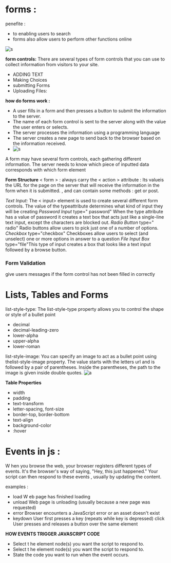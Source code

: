 # forms : 
penefite : 
* to enabling users to search
* forms also allow users to perform other functions online

![s](https://i2.wp.com/www.tutorialbrain.com/wp-content/uploads/2019/01/HTML-Form.jpg?fit=1920%2C1080&ssl=1)

**form controls:**
There are several types of form controls that you can use to collect information from visitors to your site.
* ADDING TEXT
* Making Choices
* submitting Forms
* Uploading Files:

**how do forms work :**
* A user fills in a form and then presses a button to submit the information to the server.
* The name of each form control is sent to the server along with the value the user enters or selects.
* The server processes the information using a programming language
* The server creates a new page to send back to the browser based on the information received.
* ![s](https://img.webnots.com/2014/01/How-HTML-Form-Works.png)

A form may have several form controls, each gathering different information. The server needs to know which piece of inputted data corresponds with which form element

**Form Structure**
< form > : always carry the < action > attribute :
Its valueis the URL for the page on the server that will receive the 
information in the form when it is submitted. ,
and can contain some methods : get or post. 

*Text Input:*
The <  input> element is used to create several different form controls.
The value of the typeattribute determines what kind of input they will be creating
*Password Input*
type=" password" 
When the type attribute has a value of password it creates a text box that acts just 
like a single-line text input, except the characters are blocked out.
*Radio Button*
type=" radio"
Radio buttons allow users to pick just one of a number of options.
*Checkbox*
type="checkbox"
Checkboxes allow users to select (and unselect) one or more options in answer to a question
*File Input Box*
type="file"This type of input creates a box that looks like a text input followed by a browse button. 

### Form Validation
give users messages if the form control has not been filled in correctly

# Lists, Tables and Forms
list-style-type:
The list-style-type property allows you to control the shape or style of a bullet point
* decimal
* decimal-leading-zero
* lower-alpha
* upper-alpha
* lower-roman

list-style-image:
You can specify an image to act as a bullet point using thelist-style-image property.
The value starts with the letters url and is followed by a pair of parentheses. Inside the parentheses, the path to the image is given inside double quotes.
![a](https://imgs.developpaper.com/imgs/2020224160838914.png)

**Table Properties**
* width
* padding
* text-transform
* letter-spacing, font-size
* border-top, border-bottom
* text-align
* background-color
* :hover

# Events in js : 
W hen you browse the web, your browser registers different 
types of events. It's the browser's way of saying, "Hey, this 
just happened." Your script can then respond to these events , usually by updating the content.

examples :
* load W eb page has finished loading 
* unload Web page is unloading (usually because a new page was requested) 
* error Browser encounters a JavaScript error or an asset doesn't exist 
* keydown User first presses a key (repeats while key is depressed) 
click User presses and releases a button over the same element 

**HOW EVENTS TRIGGER 
JAVASCRIPT CODE**
* Select t he element 
node(s) you want the 
script to respond to. 
* Select t he element 
node(s) you want the 
script to respond to. 
* State the code you want 
to run when the event 
occurs. 


